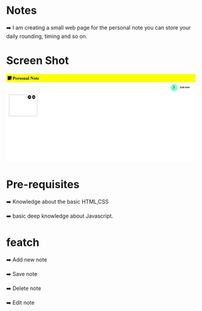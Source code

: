 # Notes
➡️ I am creating a small web page for the personal note you can store your daily rounding, timing and so on.

# Screen Shot
<img src='https://github.com/V4Ual/Notes/blob/main/demo.png'>

# Pre-requisites

➡️ Knowledge about the basic HTML,CSS 

➡️ basic deep knowledge about Javascript.

# featch
➡️ Add new note

➡️ Save note

➡️ Delete note

➡️ Edit note
